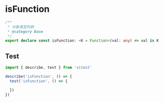 # isFunction
```ts
/**
 * 对象类型判断
 * @category Base
 */
export declare const isFunction: <K = Function>(val: any) => val is K

```

## Test
```ts
import { describe, test } from 'vitest'

describe('isFunction', () => {
  test('isFunction', () => {

  })
})
```
